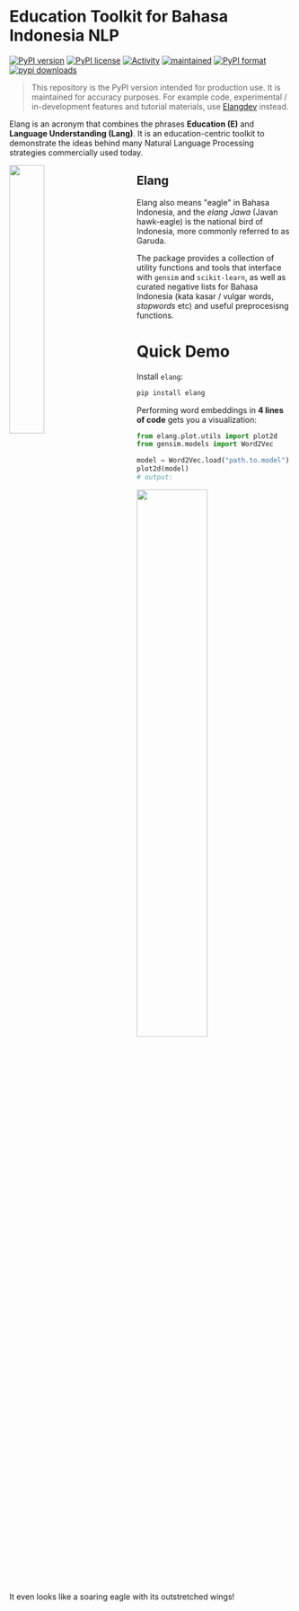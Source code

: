 # Education Toolkit for Bahasa Indonesia NLP
[![PyPI version](https://img.shields.io/pypi/v/elang?color=green)](https://badge.fury.io/py/elang) [![PyPI license](https://img.shields.io/pypi/l/Elang?color=red)](https://pypi.python.org/pypi/elang/) [![Activity](https://img.shields.io/github/commit-activity/m/onlyphantom/elangdev)](https://github.com/onlyphantom/elangdev) [![maintained](https://img.shields.io/maintenance/yes/2020)](https://github.com/onlyphantom/elang/graphs/commit-activity) [![PyPI format](https://img.shields.io/pypi/format/elang)](https://pypi.org/project/elang/https://pypi.org/project/elang/) [![pypi downloads](https://img.shields.io/pypi/dm/elang)](https://pypi.org/project/elang/https://pypi.org/project/elang/)

> This repository is the PyPI version intended for production use. It is maintained for accuracy purposes. For example code, experimental / in-development features and tutorial materials, use [Elangdev](https://github.com/onlyphantom/elangdev) instead. 

Elang is an acronym that combines the phrases **Education (E)** and **Language Understanding (Lang)**. It is an education-centric toolkit to demonstrate the ideas behind many Natural Language Processing strategies commercially used today. 

<img align="left" width="35%" src="https://github.com/onlyphantom/elangdev/blob/master/assets/elang_light.png?raw=true" style="margin-right:10%">

## Elang
Elang also means "eagle" in Bahasa Indonesia, and the _elang Jawa_ (Javan hawk-eagle) is the national bird of Indonesia, more commonly referred to as Garuda. 

The package provides a collection of utility functions and tools that interface with `gensim` and `scikit-learn`, as well as curated negative lists for Bahasa Indonesia (kata kasar / vulgar words, _stopwords_ etc) and useful preprocesisng functions.

# Quick Demo

Install `elang`:
```bash
pip install elang
```

Performing word embeddings in **4 lines of code** gets you a visualization:
```py
from elang.plot.utils import plot2d
from gensim.models import Word2Vec

model = Word2Vec.load("path.to.model")
plot2d(model)
# output:
```

<img width="50%" src="https://github.com/onlyphantom/elangdev/raw/master/assets/embedding.png">

It even looks like a soaring eagle with its outstretched wings!
